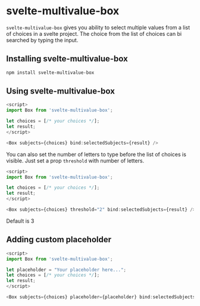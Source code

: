 # svelte-multivalue-box

`svelte-multivalue-box` gives you ability to select multiple values from a list of choices in a svelte project. The choice from the list of choices can bi searched by typing the input.

## Installing svelte-multivalue-box

```bash
npm install svelte-multivalue-box
```

## Using svelte-multivalue-box

```js
<script>
import Box from 'svelte-multivalue-box';

let choices = [/* your choices */];
let result;
</script>

<Box subjects={choices} bind:selectedSubjects={result} />
```

You can also set the number of letters to type before the list of choices is visible. Just set a prop `threshold` with number of letters.

```js
<script>
import Box from 'svelte-multivalue-box';

let choices = [/* your choices */];
let result;
</script>

<Box subjects={choices} threshold="2" bind:selectedSubjects={result} />
```

Default is 3

## Adding custom placeholder

```js
<script>
import Box from 'svelte-multivalue-box';

let placeholder = "Your placeholder here...";
let choices = [/* your choices */];
let result;
</script>

<Box subjects={choices} placeholder={placeholder} bind:selectedSubjects={result} />
```
